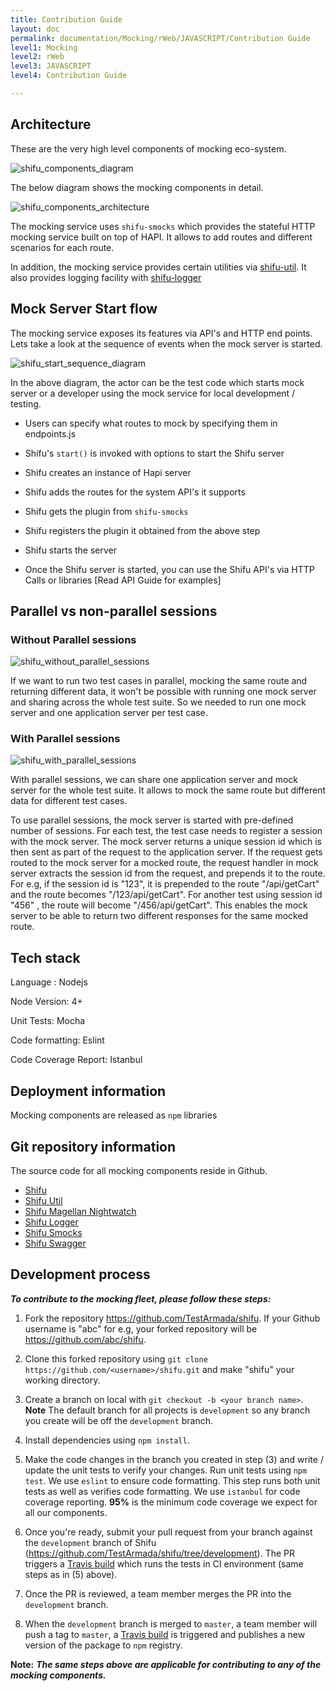 ```yaml
---
title: Contribution Guide
layout: doc
permalink: documentation/Mocking/rWeb/JAVASCRIPT/Contribution Guide
level1: Mocking
level2: rWeb
level3: JAVASCRIPT
level4: Contribution Guide

---
```

## Architecture

These are the very high level components of mocking eco-system.

![shifu_components_diagram]

The below diagram shows the mocking components in detail.

![shifu_components_architecture]

The mocking service uses `shifu-smocks` which provides the stateful HTTP mocking service built on top of HAPI. It allows to add routes and different scenarios for each route.

In addition, the mocking service provides certain utilities via [shifu-util](https://github.com/TestArmada/shifu-util). It also provides logging facility with [shifu-logger](https://github.com/TestArmada/shifu-logger)

## Mock Server Start flow
    
The mocking service exposes its features via API's and HTTP end points. Lets take a look at the sequence of events when the mock server is started.

![shifu_start_sequence_diagram]

In the above diagram, the actor can be the test code which starts mock server or a developer using the mock service for local development / testing.

* Users can specify what routes to mock by specifying them in endpoints.js

* Shifu's `start()` is invoked with options to start the Shifu server

* Shifu creates an instance of Hapi server

* Shifu adds the routes for the system API's it supports

* Shifu gets the plugin from `shifu-smocks`

* Shifu registers the plugin it obtained from the above step

* Shifu starts the server

* Once the Shifu server is started, you can use the Shifu API's via HTTP Calls or libraries [Read API Guide for examples]

## Parallel vs non-parallel sessions

### Without Parallel sessions

![shifu_without_parallel_sessions]

If we want to run two test cases in parallel, mocking the same route and returning different data, it won't be possible with running one  mock server and sharing across the whole test suite. So we needed to run one mock server and one application server per test case.

### With Parallel sessions

![shifu_with_parallel_sessions]

With parallel sessions, we can share one application server and mock server for the whole test suite. It allows to mock the same route but different data for different test cases.

To use parallel sessions, the mock server is started with pre-defined number of sessions. For each test, the test case needs to register a session with the mock server. The mock server returns a unique session id which is then sent as part of the request to the application server. If the request gets routed to the mock server for a mocked route, the request handler in mock server extracts the session id from the request, and prepends it to the route. For e.g, if the session id is "123", it is prepended to the route "/api/getCart" and the route becomes "/123/api/getCart". For another test using session id "456" , the route will become "/456/api/getCart". This enables the mock server to be able to return two different responses for the same mocked route.

## Tech stack

Language : Nodejs

Node Version: 4+

Unit Tests: Mocha

Code formatting: Eslint

Code Coverage Report: Istanbul

## Deployment information
Mocking components are released as `npm` libraries

## Git repository information

The source code for all mocking components reside in Github.

* [Shifu](https://github.com/TestArmada/shifu)
* [Shifu Util](https://github.com/TestArmada/shifu-util)
* [Shifu Magellan Nightwatch](https://github.com/TestArmada/shifu-magellan-nightwatch)
* [Shifu Logger](https://github.com/TestArmada/shifu-logger)
* [Shifu Smocks](https://github.com/TestArmada/shifu-smocks)
* [Shifu Swagger](https://github.com/TestArmada/shifu-swagger)

## Development process

**_To contribute to the mocking fleet, please follow these steps:_**

1. Fork the repository https://github.com/TestArmada/shifu. If your Github username is "abc" for e.g, your forked repository will be https://github.com/abc/shifu.

2. Clone this forked repository using ```git clone https://github.com/<username>/shifu.git``` and make "shifu" your working directory.

3. Create a branch on local with ```git checkout -b <your branch name>```. **Note** The default branch for all projects is `development` so any branch you create will be off the `development` branch.

4. Install dependencies using `npm install`.

5. Make the code changes in the branch you created in step (3) and write / update the unit tests to verify your changes. Run unit tests using ```npm test```. We use `eslint` to ensure code formatting. This step runs both unit tests as well as verifies code formatting. We use `istanbul` for code coverage reporting. **95%** is the minimum code coverage we expect for all our components.

6. Once you're ready, submit your pull request from your branch against the `development` branch of Shifu (https://github.com/TestArmada/shifu/tree/development). The PR triggers a [Travis build](https://travis-ci.org/TestArmada/shifu) which runs the tests in CI environment (same steps as in (5) above).

7. Once the PR is reviewed, a team member merges the PR into the `development` branch.

8. When the `development` branch is merged to `master`, a team member will push a tag to `master`, a [Travis build](https://travis-ci.org/TestArmada/shifu) is triggered and publishes a new version of the package to `npm` registry.

**Note:** **_The same steps above are applicable for contributing to any of the mocking components._**

[shifu_components_diagram]: ../../images/shifu_components_diagram.png?raw=true "Mocking Components Diagram"
<!-- Source : https://www.lucidchart.com/documents/edit/134f7bf4-036b-4c56-97ec-bf3920ac8017 -->

[shifu_start_sequence_diagram]: ../../images/shifu_start_sequence_diagram.png?raw=true "Mocking Start Sequence Diagram"
<!-- Source : https://www.lucidchart.com/documents/edit/d5fb377b-4596-4b85-99f9-1f10fb3addaa -->

[shifu_components_architecture]: ../../images/shifu_components_architecture.png?raw=true "Mocking Components Architecture"
<!-- Source : https://www.lucidchart.com/documents/edit/f1082d13-cda5-459b-b60f-35af4f06b340 -->

[shifu_without_parallel_sessions]: ../../images/without_parallel_sessions.png?raw=true "Shifu without parallel sessions"
<!-- Source : https://www.lucidchart.com/documents/edit/df4884f5-84be-49df-8cd8-927cdccb8c62/0 -->

[shifu_with_parallel_sessions]: ../../images/with_parallel_sessions.png?raw=true "Shifu without parallel sessions"
<!-- Source : https://www.lucidchart.com/documents/edit/df4884f5-84be-49df-8cd8-927cdccb8c62/0 -->
